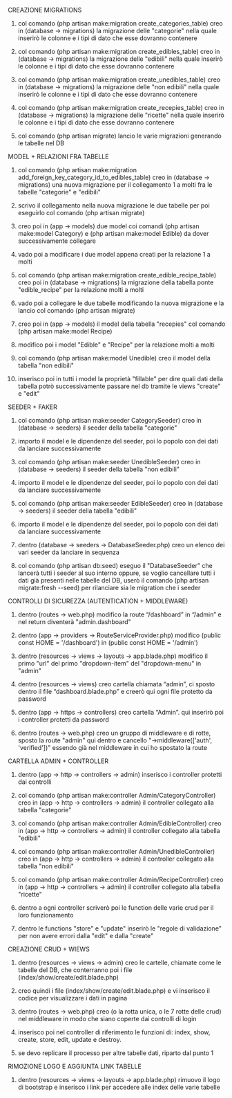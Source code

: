 CREAZIONE MIGRATIONS

1. col comando (php artisan make:migration create_categories_table) creo in (database -> migrations) la migrazione delle "categorie" nella quale inserirò le colonne e i tipi di dato che esse dovranno contenere

2. col comando (php artisan make:migration create_edibles_table) creo in (database -> migrations) la migrazione delle "edibili" nella quale inserirò le colonne e i tipi di dato che esse dovranno contenere

3. col comando (php artisan make:migration create_unedibles_table) creo in (database -> migrations) la migrazione delle "non edibili" nella quale inserirò le colonne e i tipi di dato che esse dovranno contenere

4. col comando (php artisan make:migration create_recepies_table) creo in (database -> migrations) la migrazione delle "ricette" nella quale inserirò le colonne e i tipi di dato che esse dovranno contenere

5. col comando (php artisan migrate) lancio le varie migrazioni generando le tabelle nel DB

MODEL + RELAZIONI FRA TABELLE

1. col comando (php artisan make:migration add_foreign_key_category_id_to_edibles_table) creo in (database -> migrations) una nuova migrazione per il collegamento 1 a molti fra le tabelle "categorie" e "edibili"

2. scrivo il collegamento nella nuova migrazione le due tabelle per poi eseguirlo col comando (php artisan migrate)

3. creo poi in (app -> models) due model coi comandi (php artisan make:model Category) e (php artisan make:model Edible) da dover successivamente collegare

4. vado poi a modificare i due model appena creati per la relazione 1 a molti

5. col comando (php artisan make:migration create_edible_recipe_table) creo poi in (database -> migrations) la migrazione della tabella ponte "edible_recipe" per la relazione molti a molti

6. vado poi a collegare le due tabelle modificando la nuova migrazione e la lancio col comando (php artisan migrate)

7. creo poi in (app -> models) il model della tabella "recepies" col comando (php artisan make:model Recipe)

8. modifico poi i model "Edible" e "Recipe" per la relazione molti a molti

9. col comando (php artisan make:model Unedible) creo il model della tabella "non edibili"

10. inserisco poi in tutti i model la proprietà "fillable" per dire quali dati della tabella potrò successivamente passare nel db tramite le views "create" e "edit"

SEEDER + FAKER

1. col comando (php artisan make:seeder CategorySeeder) creo in (database -> seeders) il seeder della tabella "categorie"

2. importo il model e le dipendenze del seeder, poi lo popolo con dei dati da lanciare successivamente

3. col comando (php artisan make:seeder UnedibleSeeder) creo in (database -> seeders) il seeder della tabella "non edibili"

4. importo il model e le dipendenze del seeder, poi lo popolo con dei dati da lanciare successivamente

5. col comando (php artisan make:seeder EdibleSeeder) creo in (database -> seeders) il seeder della tabella "edibili"

6. importo il model e le dipendenze del seeder, poi lo popolo con dei dati da lanciare successivamente

7. dentro (database -> seeders -> DatabaseSeeder.php) creo un elenco dei vari seeder da lanciare in sequenza

8. col comando (php artisan db:seed) eseguo il "DatabaseSeeder" che lancerà tutti i seeder al suo interno oppure, se voglio cancellare tutti i dati già presenti nelle tabelle del DB, userò il comando (php artisan migrate:fresh --seed) per rilanciare sia le migration che i seeder

CONTROLLI DI SICUREZZA (AUTENTICATION + MIDDLEWARE)

1. dentro (routes -> web.php) modifico la route “/dashboard” in “/admin” e nel return diventerà "admin.dashboard"

2. dentro (app -> providers -> RouteServiceProvider.php) modifico (public const HOME = '/dashboard') in (public const HOME = '/admin')

3. dentro (resources -> views -> layouts -> app.blade.php) modifico il primo "url" del primo "dropdown-item" del "dropdown-menu" in "admin"

4. dentro (resources -> views) creo cartella chiamata “admin”, ci sposto dentro il file “dashboard.blade.php” e creerò qui ogni file protetto da password

5. dentro (app -> https -> controllers) creo cartella “Admin”. qui inserirò poi i controller protetti da password

6. dentro (routes -> web.php) creo un gruppo di middleware e di rotte, sposto la route "admin" qui dentro e cancello "->middleware(['auth', 'verified'])" essendo già nel middleware in cui ho spostato la route

CARTELLA ADMIN + CONTROLLER

1. dentro (app -> http -> controllers -> admin) inserisco i controller protetti dai controlli 

2. col comando (php artisan make:controller Admin/CategoryController) creo in (app -> http -> controllers -> admin) il controller collegato alla tabella "categorie"

3. col comando (php artisan make:controller Admin/EdibleController) creo in (app -> http -> controllers -> admin) il controller collegato alla tabella "edibili"

4. col comando (php artisan make:controller Admin/UnedibleController) creo in (app -> http -> controllers -> admin) il controller collegato alla tabella "non edibili"

5. col comando (php artisan make:controller Admin/RecipeController) creo in (app -> http -> controllers -> admin) il controller collegato alla tabella "ricette"

6. dentro a ogni controller scriverò poi le function delle varie crud per il loro funzionamento

7. dentro le functions "store" e "update" inserirò le "regole di validazione" per non avere errori dalla "edit" e dalla "create"

CREAZIONE CRUD + WIEWS

1. dentro (resources -> views -> admin) creo le cartelle, chiamate come le tabelle del DB, che conterranno poi i file (index/show/create/edit.blade.php)

2. creo quindi i file (index/show/create/edit.blade.php) e vi inserisco il codice per visualizzare i dati in pagina

3. dentro (routes -> web.php) creo (o la rotta unica, o le 7 rotte delle crud) nel middleware in modo che siano coperte dai controlli di login

4. inserisco poi nel controller di riferimento le funzioni di: index, show, create, store, edit, update e destroy.

5. se devo replicare il processo per altre tabelle dati, riparto dal punto 1

RIMOZIONE LOGO E AGGIUNTA LINK TABELLE

1. dentro (resources -> views -> layouts -> app.blade.php) rimuovo il logo di bootstrap e inserisco i link per accedere alle index delle varie tabelle